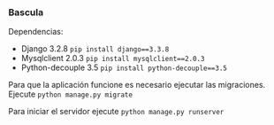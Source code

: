 ### Bascula

Dependencias:
- Django 3.2.8 `pip install django==3.3.8`
- Mysqlclient 2.0.3 `pip install mysqlclient==2.0.3`
- Python-decouple 3.5 `pip install python-decouple==3.5`

Para que la aplicación funcione es necesario ejecutar las migraciones. Ejecute `python manage.py migrate`

Para iniciar el servidor ejecute `python manage.py runserver`
